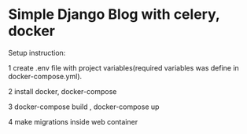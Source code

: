 # Simple Django Blog with celery, docker
Setup instruction:

1 create .env file with project variables(required variables was define in docker-compose.yml).

2 install docker, docker-compose

3 docker-compose build , docker-compose up 

4 make migrations inside web container 
